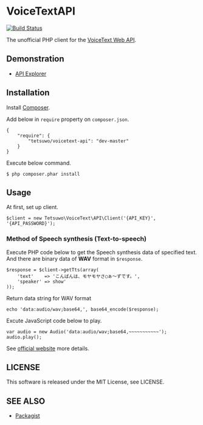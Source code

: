 VoiceTextAPI
============

[![Build Status](https://secure.travis-ci.org/tetsuwo/php-voicetext-api.png)](http://travis-ci.org/tetsuwo/php-voicetext-api)

The unofficial PHP client for the [VoiceText Web API](https://cloud.voicetext.jp/webapi).


Demonstration
-------------

- [API Explorer](http:://voice-text-api-explorer.herokuapp.com)


Installation
------------

Install [Composer](https://getcomposer.org/).

Add below in `require` property on `composer.json`.

    {
        "require": {
            "tetsuwo/voicetext-api": "dev-master"
        }
    }

Execute below command.

    $ php composer.phar install


Usage
-----

At first, set up client.

    $client = new Tetsuwo\VoiceText\API\Client('{API_KEY}', '{API_PASSWORD}');


### Method of Speech synthesis (Text-to-speech)

Execute PHP code below to get the Speech synthesis data of specified text.  
And there are binary data of **WAV** format in `$response`.

    $response = $client->getTts(array(
        'text'    => 'こんばんは、モヤモヤさ◯ぁ～ずです。',
        'speaker' => show'
    ));

Return data string for WAV format

    echo 'data:audio/wav;base64,', base64_encode($response);

Excute JavaScript code below to play.

    var audio = new Audio('data:audio/wav;base64,~~~~~~~~~~~');
    audio.play();


See [official website](https://cloud.voicetext.jp/webapi) more details.


LICENSE
-------

This software is released under the MIT License, see LICENSE.


SEE ALSO
--------

- [Packagist](https://packagist.org/packages/tetsuwo/voice-text-api)


